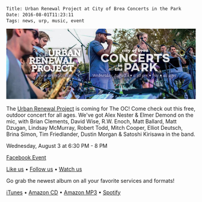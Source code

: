     Title: Urban Renewal Project at City of Brea Concerts in the Park
    Date: 2016-08-01T11:23:11
    Tags: news, urp, music, event

<img
src="/img/blog/2016/08/01/urban-renewal-project-at-city-of-brea-concerts-in-the-park/urban-renewal-project-at-city-of-brea-concerts-in-the-park-banner.jpg"
     alt="Urban Renewal Project at City of Brea concerts in the park banner" 
     class="img-urp-banner">

<!-- more -->

The [Urban Renewal Project] is coming for The OC! Come check out this free,
outdoor concert for all ages.  We've got Alex Nester & Elmer Demond on the mic,
with Brian Clements, David Wise, R.W. Enoch, Matt Ballard, Matt Dzugan, Lindsay
McMurray, Robert Todd, Mitch Cooper, Elliot Deutsch, Brina Simon, Tim
Friedlander, Dustin Morgan & Satoshi Kirisawa in the band.

Wednesday, August 3 at 6:30 PM - 8 PM

[Facebook Event]

[Like us] • [Follow us] • [Watch us]

Go grab the newest album on all your favorite services and formats!

[iTunes] • [Amazon CD] • [Amazon MP3] • [Spotify]

[Urban Renewal Project]: http://urpmusic.com
[Facebook Event]: https://www.facebook.com/events/628875033928972/
[Like us]: http://www.fb.com/urpmusic
[Follow us]: http://www.twitter.com/urpmusic
[Watch us]: http://www.youtube.com/urpmusic
[iTunes]: https://itunes.apple.com/us/album/local-legend/id910942147
[Amazon CD]: http://www.amazon.com/Local-Legend-Urban-Renewal-Project/dp/B00N9T391G
[Amazon MP3]: http://www.amazon.com/Local-Legend-Urban-Renewal-Project/dp/B00MWSOD6A
[Spotify]: https://play.spotify.com/album/6RtF0ZRBGIaqVC9imEo1BR
